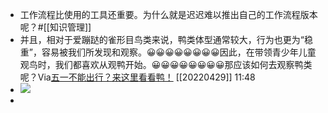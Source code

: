 - 工作流程比使用的工具还重要。为什么就是迟迟难以推出自己的工作流程版本呢？#[[知识管理]]
- 并且，相对于爱蹦跶的雀形目鸟类来说，鸭类体型通常较大，行为也更为“稳重”，容易被我们所发现和观察。😀😀😀😀😀😀😀😀因此，在带领青少年儿童观鸟时，我们都喜欢从观鸭开始。😀😀😀😀😀😀😀😀那应该如何去观察鸭类呢？Via[五一不能出行？来这里看看鸭！](https://app.yinxiang.com/shard/s63/nl/13797828/534c3f79-20d0-4586-9b0d-246b4e3d97f9/) [[20220429]] 11:48
- ![](https://firebasestorage.googleapis.com/v0/b/firescript-577a2.appspot.com/o/imgs%2Fapp%2Fxinyiheng%2FrV-au2EK6O.png?alt=media&token=dc56628d-8198-43b6-b77b-5aee1a6bf37e)
- 
